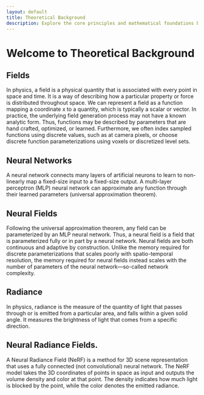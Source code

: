 ```yaml
---
layout: default
title: Theoretical Background
description: Explore the core principles and mathematical foundations behind NeRFs
---
```


# Welcome to Theoretical Background

## Fields 
In physics, a field is a physical quantity that is associated with every point in space and time. It is a way of describing how a particular property or force is distributed throughout space. We can represent a field as a function mapping a coordinate x to a quantity, which is typically a scalar or vector. In practice, the underlying field generation process may not have a known analytic form. Thus, functions may be described by parameters that are hand crafted, optimized, or learned. Furthermore, we often index sampled functions using discrete values, such as at camera pixels, or choose discrete function parameterizations using voxels or discretized level sets.

## Neural Networks
A neural network connects many layers of artificial neurons to learn to non-linearly map a fixed-size input to a fixed-size output. A multi-layer perceptron (MLP) neural network can approximate any function
through their learned parameters (universal approximation
theorem).

## Neural Fields 
Following the universal approximation theorem, any field can be parameterized by an MLP neural network. Thus, a neural field is a field that is parameterized fully or in part by a neural network. Neural fields are both continuous and adaptive by construction. Unlike the memory required for discrete parameterizations that scales poorly with spatio-temporal resolution, the memory required for neural fields instead scales with the number of parameters of the neural network—so-called network complexity.

## Radiance 
In physics, radiance is the measure of the quantity of light that passes through or is emitted from a particular area, and falls within a given solid angle. It measures the brightness of light that comes from a specific direction.

## Neural Radiance Fields. 
A Neural Radiance Field (NeRF) is a method for 3D scene representation that uses a fully connected (not convolutional) neural network. The NeRF model takes the 3D coordinates of points in space as input and outputs the volume density and color at that point. The density indicates how much light is blocked by the point, while the color denotes the emitted radiance.
